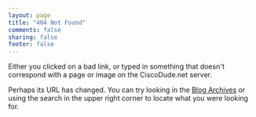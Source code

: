 ```yaml
---
layout: page
title: "404 Not Found"
comments: false
sharing: false
footer: false
---
```

Either you clicked on a bad link, or typed in something that doesn't correspond
with a page or image on the CiscoDude.net server. 

Perhaps its URL has changed. You can try looking in the [Blog Archives](/blog/archives/) or using the search in the upper right corner to locate what you were looking for.
